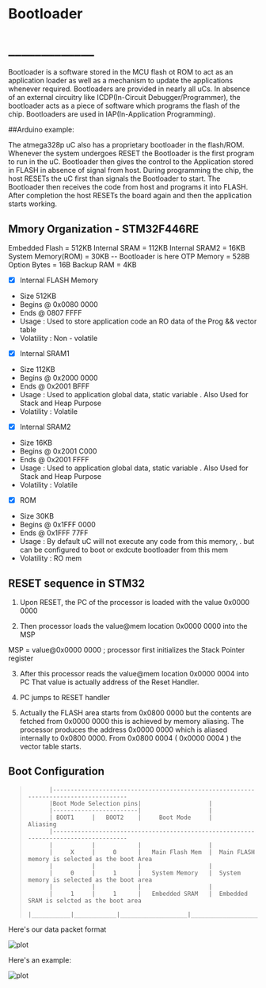 
#                            Bootloader 
# _____________

Bootloader is a software stored in the MCU flash ot ROM to act as an application loader as well as 
a mechanism to update the applications whenever required.
Bootloaders are provided in nearly all uCs. In absence of an external circuitry like ICDP(In-Circuit 
Debugger/Programmer), the bootloader acts as a piece of software which programs the flash of the chip.
Bootloaders are used in IAP(In-Application Programming).

##Arduino example: 

The atmega328p uC also has a proprietary bootloader in the flash/ROM. Whenever the system undergoes RESET
the Bootloader is the first program to run in the uC. Bootloader then gives the control to the Application
stored in FLASH in absence of signal from host.
During programming the chip, the host RESETs the uC first than signals the Bootloader to start. The Bootloader 
then receives the code from host and programs it into FLASH. After completion the host RESETs the board again
and then the application starts working.

##        Mmory Organization - STM32F446RE

Embedded Flash          = 512KB
Internal SRAM           = 112KB
Internal SRAM2          = 16KB
System Memory(ROM)      = 30KB -- Bootloader is here
OTP Memory              = 528B 
Option Bytes            = 16B
Backup RAM              = 4KB

- [x] Internal FLASH Memory

 - Size         512KB
 - Begins @     0x0080 0000
 - Ends @       0807 FFFF
 - Usage :      Used to store application code an RO data of the Prog && vector table
 - Volatility : Non - volatile

- [x] Internal SRAM1

 - Size         112KB
 - Begins @     0x2000 0000
 - Ends @       0x2001 BFFF
 - Usage :      Used to application global data, static variable
.               Also Used for Stack and Heap Purpose
 - Volatility : Volatile

- [x] Internal SRAM2

 - Size         16KB
 - Begins @     0x2001 C000
 - Ends @       0x2001 FFFF
 - Usage :      Used to application global data, static variable
.                Also Used for Stack and Heap Purpose
 - Volatility : Volatile

- [x] ROM

 - Size         30KB
 - Begins @     0x1FFF 0000
 - Ends @       0x1FFF 77FF
 - Usage :      By default uC will not execute any code from this memory,
.               but can be configured to boot or exdcute bootloader from this mem
 - Volatility : RO mem


##               RESET sequence in STM32

1) Upon RESET, the PC of the processor is loaded with the value 0x0000 0000

2) Then processor loads the value@mem location 0x0000 0000 into the MSP

MSP = value@0x0000 0000 ; processor first initializes the Stack Pointer register

3) After this processor reads the value@mem location 0x0000 0004 into PC
That value is actually address of the Reset Handler.

4) PC jumps to RESET handler

5) Actually the FLASH area starts from 0x0800 0000 but the contents are fetched from 0x0000 0000
   this is achieved by memory aliasing. The processor produces the address 0x0000 0000 which is aliased
   internally to 0x0800 0000. From 0x0800 0004 ( 0x0000 0004 ) the vector table starts.


##                  Boot Configuration

>           |-------------------------------------------------------------------------------------
>           |Boot Mode Selection pins|                   |
>           |------------------------|                   |
>           | BOOT1     |   BOOT2    |     Boot Mode     |               Aliasing
>           |-------------------------------------------------------------------------------------
>           |           |            |                   |
>           |     X     |     0      |   Main Flash Mem  |  Main FLASH memory is selected as the boot Area
>           |           |            |                   |
>           |     0     |     1      |   System Memory   |  System memory is selected as the boot area
>           |           |            |                   |
>           |     1     |     1      |   Embedded SRAM   |  Embedded SRAM is selcted as the boot area
>           |___________|____________|___________________|______________________________________________

Here's our data packet format

![plot](https://github.com/CodeOn-ArK/STM32_CustomBootloader/blob/master/STM32_Bootloader_Lec_Docs/Lec_docs/Screenshot_3.png)

Here's an example:

![plot](https://github.com/CodeOn-ArK/STM32_CustomBootloader/blob/master/STM32_Bootloader_Lec_Docs/Lec_docs/Screenshot_4.png)
